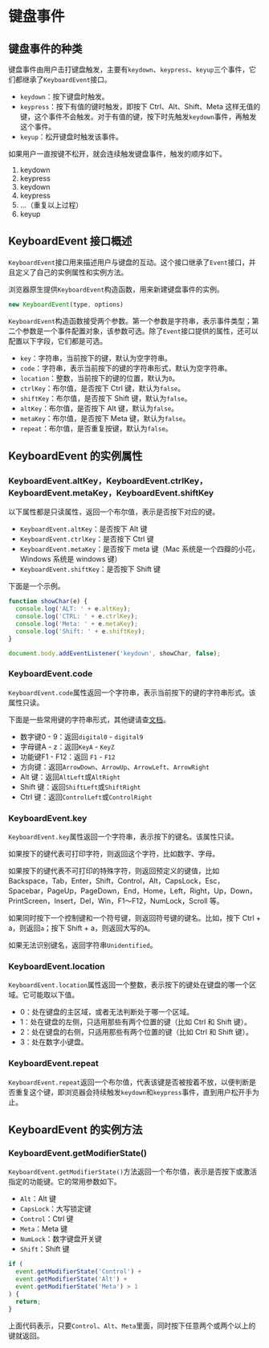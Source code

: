 # 键盘事件

## 键盘事件的种类

键盘事件由用户击打键盘触发，主要有`keydown`、`keypress`、`keyup`三个事件，它们都继承了`KeyboardEvent`接口。

* `keydown`：按下键盘时触发。
* `keypress`：按下有值的键时触发，即按下 Ctrl、Alt、Shift、Meta 这样无值的键，这个事件不会触发。对于有值的键，按下时先触发`keydown`事件，再触发这个事件。
* `keyup`：松开键盘时触发该事件。

如果用户一直按键不松开，就会连续触发键盘事件，触发的顺序如下。

1. keydown
2. keypress
3. keydown
4. keypress
5. ...（重复以上过程）
6. keyup

## KeyboardEvent 接口概述

`KeyboardEvent`接口用来描述用户与键盘的互动。这个接口继承了`Event`接口，并且定义了自己的实例属性和实例方法。

浏览器原生提供`KeyboardEvent`构造函数，用来新建键盘事件的实例。

```javascript
new KeyboardEvent(type, options)
```

`KeyboardEvent`构造函数接受两个参数。第一个参数是字符串，表示事件类型；第二个参数是一个事件配置对象，该参数可选。除了`Event`接口提供的属性，还可以配置以下字段，它们都是可选。

* `key`：字符串，当前按下的键，默认为空字符串。
* `code`：字符串，表示当前按下的键的字符串形式，默认为空字符串。
* `location`：整数，当前按下的键的位置，默认为`0`。
* `ctrlKey`：布尔值，是否按下 Ctrl 键，默认为`false`。
* `shiftKey`：布尔值，是否按下 Shift 键，默认为`false`。
* `altKey`：布尔值，是否按下 Alt 键，默认为`false`。
* `metaKey`：布尔值，是否按下 Meta 键，默认为`false`。
* `repeat`：布尔值，是否重复按键，默认为`false`。

## KeyboardEvent 的实例属性

### KeyboardEvent.altKey，KeyboardEvent.ctrlKey，KeyboardEvent.metaKey，KeyboardEvent.shiftKey

以下属性都是只读属性，返回一个布尔值，表示是否按下对应的键。

* `KeyboardEvent.altKey`：是否按下 Alt 键
* `KeyboardEvent.ctrlKey`：是否按下 Ctrl 键
* `KeyboardEvent.metaKey`：是否按下 meta 键（Mac 系统是一个四瓣的小花，Windows 系统是 windows 键）
* `KeyboardEvent.shiftKey`：是否按下 Shift 键

下面是一个示例。

```javascript
function showChar(e) {
  console.log('ALT: ' + e.altKey);
  console.log('CTRL: ' + e.ctrlKey);
  console.log('Meta: ' + e.metaKey);
  console.log('Shift: ' + e.shiftKey);
}

document.body.addEventListener('keydown', showChar, false);
```

### KeyboardEvent.code

`KeyboardEvent.code`属性返回一个字符串，表示当前按下的键的字符串形式。该属性只读。

下面是一些常用键的字符串形式，其他键请查[文档](https://developer.mozilla.org/en-US/docs/Web/API/KeyboardEvent/code#Code_values)。

* 数字键0 - 9：返回`digital0` - `digital9`
* 字母键A - z：返回`KeyA` - `KeyZ`
* 功能键F1 - F12：返回 `F1` - `F12`
* 方向键：返回`ArrowDown`、`ArrowUp`、`ArrowLeft`、`ArrowRight`
* Alt 键：返回`AltLeft`或`AltRight`
* Shift 键：返回`ShiftLeft`或`ShiftRight`
* Ctrl 键：返回`ControlLeft`或`ControlRight`

### KeyboardEvent.key

`KeyboardEvent.key`属性返回一个字符串，表示按下的键名。该属性只读。

如果按下的键代表可打印字符，则返回这个字符，比如数字、字母。

如果按下的键代表不可打印的特殊字符，则返回预定义的键值，比如 Backspace，Tab，Enter，Shift，Control，Alt，CapsLock，Esc，Spacebar，PageUp，PageDown，End，Home，Left，Right，Up，Down，PrintScreen，Insert，Del，Win，F1～F12，NumLock，Scroll 等。

如果同时按下一个控制键和一个符号键，则返回符号键的键名。比如，按下 Ctrl + a，则返回`a`；按下 Shift + a，则返回大写的`A`。

如果无法识别键名，返回字符串`Unidentified`。

### KeyboardEvent.location

`KeyboardEvent.location`属性返回一个整数，表示按下的键处在键盘的哪一个区域。它可能取以下值。

* 0：处在键盘的主区域，或者无法判断处于哪一个区域。
* 1：处在键盘的左侧，只适用那些有两个位置的键（比如 Ctrl 和 Shift 键）。
* 2：处在键盘的右侧，只适用那些有两个位置的键（比如 Ctrl 和 Shift 键）。
* 3：处在数字小键盘。

### KeyboardEvent.repeat

`KeyboardEvent.repeat`返回一个布尔值，代表该键是否被按着不放，以便判断是否重复这个键，即浏览器会持续触发`keydown`和`keypress`事件，直到用户松开手为止。

## KeyboardEvent 的实例方法

### KeyboardEvent.getModifierState\(\)

`KeyboardEvent.getModifierState()`方法返回一个布尔值，表示是否按下或激活指定的功能键。它的常用参数如下。

* `Alt`：Alt 键
* `CapsLock`：大写锁定键
* `Control`：Ctrl 键
* `Meta`：Meta 键
* `NumLock`：数字键盘开关键
* `Shift`：Shift 键

```javascript
if (
  event.getModifierState('Control') +
  event.getModifierState('Alt') +
  event.getModifierState('Meta') > 1
) {
  return;
}
```

上面代码表示，只要`Control`、`Alt`、`Meta`里面，同时按下任意两个或两个以上的键就返回。

